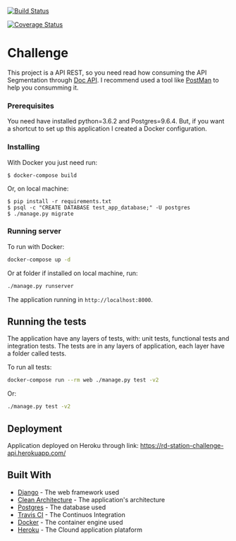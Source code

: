 [![Build Status](https://travis-ci.org/gabriel-lima/api-segmentation.svg?branch=master)](https://travis-ci.org/gabriel-lima/api-segmentation)

[![Coverage Status](https://coveralls.io/repos/github/gabriel-lima/api-segmentation/badge.svg)](https://coveralls.io/github/gabriel-lima/api-segmentation)

# Challenge

This project is a API REST, so you need read how consuming the API Segmentation through [Doc API](DOCS.md).
I recommend used a tool like [PostMan](https://www.getpostman.com/) to help you consumming it.

### Prerequisites

You need have installed python=3.6.2 and Postgres=9.6.4.
But, if you want a shortcut to set up this application I created a Docker configuration.

### Installing

With Docker you just need run:

```
$ docker-compose build
```

Or, on local machine:
```
$ pip install -r requirements.txt
$ psql -c "CREATE DATABASE test_app_database;" -U postgres
$ ./manage.py migrate
```

### Running server

To run with Docker:
```bash
docker-compose up -d
```

Or at folder if installed on local machine, run:
```bash
./manage.py runserver
```

The application running in `http://localhost:8000`.

## Running the tests

The application have any layers of tests, with: unit tests, functional tests and integration tests.
The tests are in any layers of application, each layer have a folder called tests.

To run all tests:
```bash
docker-compose run --rm web ./manage.py test -v2
```

Or:
```bash
./manage.py test -v2
```

## Deployment

Application deployed on Heroku through link: https://rd-station-challenge-api.herokuapp.com/

## Built With

* [Django](https://www.djangoproject.com/) - The web framework used
* [Clean Architecture](https://8thlight.com/blog/uncle-bob/2012/08/13/the-clean-architecture.html) - The application's architecture
* [Postgres](https://www.postgresql.org/) - The database used
* [Travis CI](https://travis-ci.org/) - The Continuos Integration
* [Docker](https://www.docker.com/) - The container engine used
* [Heroku](https://www.heroku.com/) - The Clound application plataform
